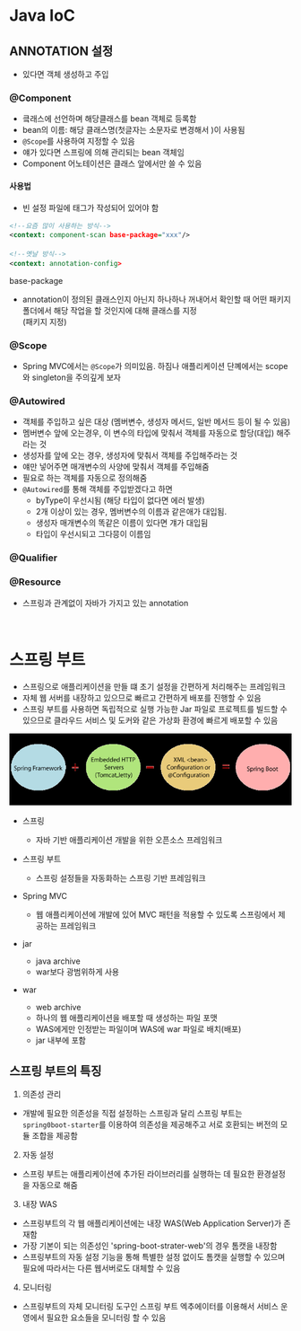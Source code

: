 # Java IoC 

## ANNOTATION 설정

- 있다면 객체 생성하고 주입

### @Component

- 킄래스에 선언하며 해당클래스를 bean 객체로 등록함
- bean의 이름: 해당 클래스명(첫글자는 소문자로 변경해서 )이 사용됨
- `@Scope`를 사용하여 지정할 수 있음
- 얘가 있다면 스프링에 의해 관리되는 bean 객체임
- Component 어노테이션은 클래스 앞에서만 쓸 수 있음


#### 사용법

- 빈 설정 파일에 태그가 작성되어 있어야 함

```xml
<!--요즘 많이 사용하는 방식-->
<context: component-scan base-package="xxx"/>  

<!--옛날 방식-->
<context: annotation-config>
```

base-package
- annotation이 정의된 클래스인지 아닌지 하나하나 꺼내어서 확인할 때 
어떤 패키지 폴더에서 해당 작업을 할 것인지에 대해 클래스를 지정
<br> (패키지 지정)


### @Scope

- Spring MVC에서는 `@Scope`가 의미있음. 하짐나 애플리케이션 단꼐에서는
scope와 singleton을 주의깊게 보자

### @Autowired

- 객체를 주입하고 싶은 대상 (멤버변수, 생성자 메서드, 일반 메서드 등이 될 수 있음)
- 멤버변수 앞에 오는경우, 이 변수의 타입에 맞춰서 객체를 자동으로 할당(대입) 해주라는 것
- 생성자를 앞에 오는 경우, 생성자에 맞춰서 객체를 주입해주라는 것
- 얘만 넣어주면 매개변수의 사양에 맞춰서 객체를 주입해줌
- 필요로 하는 객체를 자동으로 정의해줌
- `@Autowired`를 통해 객체를 주입받겠다고 하면
  - byType이 우선시됨 (해당 타입이 없다면 에러 발생)
  - 2개 이상이 있는 경우, 멤버변수의 이름과 같은애가 대입됨.
  - 생성자 매개변수의 똑같은 이름이 있다면 걔가 대입뒴
  - 타입이 우선시되고 그다믕이 이름임
  

### @Qualifier  


### @Resource

- 스프링과 관계없이 자바가 가지고 있는 annotation

<br>


# 스프링 부트

- 스프링으로 애플리케이션을 만들 떄 초기 설정을 간편하게 처리해주는 프레임워크
- 자체 웹 서버를 내장하고 있으므로 빠르고 간편하게 배포를 진행할 수 있음
- 스프링 부트를 사용하면 독립적으로 실행 가능한 Jar 파일로 프로젝트를 빌드할 수 있으므로
클라우드 서비스 및 도커와 같은 가상화 환경에 빠르게 배포할 수 있음

![img.png](img.png)

- 스프링
  - 자바 기반 애플리케이션 개발을 위한 오픈소스 프레임워크


- 스프링 부트
  - 스프링 설정들을 자동화하는 스프링 기반 프레임워크

- Spring MVC
  - 웹 애플리케이션에 개발에 있어 MVC 패턴을 적용할 수 있도록 스프링에서 제공하는 프레임워크

- jar
  - java archive
  - war보다 광범위하게 사용


- war
  - web archive
  - 하나의 웹 애플리케이션을 배포할 때 생성하는 파일 포맷
  - WAS에게만 인정받는 파일이며 WAS에 war 파일로 배치(배포)
  - jar 내부에 포함


## 스프링 부트의 특징

1. 의존성 관리

- 개발에 필요한 의존성을 직접 설정하는 스프링과 달리 스프링 부트는
`spring0boot-starter`를 이용하여 의존성을 제공해주고 서로 호환되는 버전의 
모듈 조합을 제공함


2. 자동 설정

- 스프링 부트는 애플리케이션에 추가된 라이브러리를 실행하는 데 필요한 환경설정을 자동으로 해줌


3. 내장 WAS

- 스프링부트의 각 웹 애플리케이션에는 내장 WAS(Web Application Server)가 존재함
- 가장 기본이 되는 의존성인 'spring-boot-strater-web'의 경우 톰캣을 내장함
- 스프링부트의 자동 설정 기능을 통해 특별한 설정 없이도 톰캣을 실행할 수 있으며 
필요에 따라서는 다른 웹서버로도 대체할 수 있음


4. 모니터링

- 스프링부트의 자체 모니터링 도구인 스프링 부트 엑추에이터를 이용해서 서비스 운영에서 필요한 요소들을 모니터링 할 수 있음



